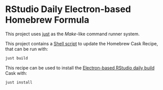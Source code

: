 # RStudio Daily Electron-based Homebrew Formula

This project uses [just](https://github.com/casey/just) as the _Make_-like command runner system.

This project contains a [Shell script](./src/build_formulas.sh) to update the Homebrew Cask Recipe,
that can be run with:

```bash
just build
```

This recipe can be used to install the [Electron-based RStudio daily build](https://dailies.rstudio.com/rstudio/spotted-wakerobin/electron/macos/) Cask with:

```bash
just install
```

